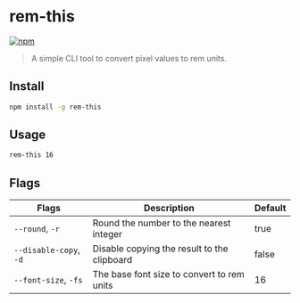 # rem-this

[![npm](https://img.shields.io/npm/dt/rem-this)](https://www.npmjs.com/package/rem-this)

> A simple CLI tool to convert pixel values to rem units.

## Install

```sh
npm install -g rem-this
```

## Usage

```sh
rem-this 16
```

## Flags

| Flags                | Description                                | Default |
| -------------------- | ------------------------------------------ | ------- |
| `--round`, `-r`      | Round the number to the nearest integer    | true    |
| `--disable-copy`, `-d` | Disable copying the result to the clipboard | false |
| `--font-size`, `-fs` | The base font size to convert to rem units | 16      |
